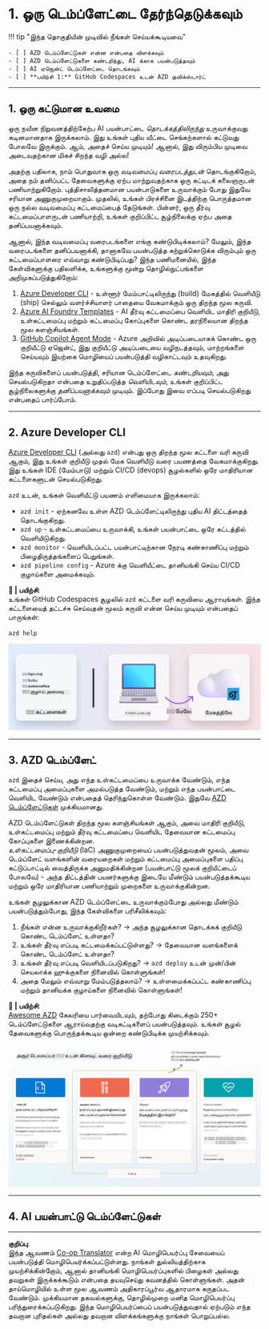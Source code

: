 <!--
CO_OP_TRANSLATOR_METADATA:
{
  "original_hash": "06d6207eff634aefcaa41739490a5324",
  "translation_date": "2025-10-11T15:42:46+00:00",
  "source_file": "workshop/docs/instructions/1-Select-AI-Template.md",
  "language_code": "ta"
}
-->
# 1. ஒரு டெம்ப்ளேட்டை தேர்ந்தெடுக்கவும்

!!! tip "இந்த தொகுதியின் முடிவில் நீங்கள் செய்யக்கூடியவை"

    - [ ] AZD டெம்ப்ளேட்டுகள் என்ன என்பதை விளக்கவும்
    - [ ] AZD டெம்ப்ளேட்டுகளை கண்டறிந்து, AI க்காக பயன்படுத்தவும்
    - [ ] AI ஏஜென்ட் டெம்ப்ளேட்டை தொடங்கவும்
    - [ ] **பயிற்சி 1:** GitHub Codespaces உடன் AZD குவிக்ஸ்டார்ட்

---

## 1. ஒரு கட்டுமான உவமை

ஒரு நவீன நிறுவனத்திற்கேற்ப AI பயன்பாட்டை _தொடக்கத்திலிருந்து_ உருவாக்குவது கடினமானதாக இருக்கலாம். இது உங்கள் புதிய வீட்டை செங்கற்களால் கட்டுவது போலவே இருக்கும். ஆம், அதைச் செய்ய முடியும்! ஆனால், இது விரும்பிய முடிவை அடைவதற்கான மிகச் சிறந்த வழி அல்ல!

அதற்கு பதிலாக, நாம் பொதுவாக ஒரு _வடிவமைப்பு வரைபடத்துடன்_ தொடங்குகிறோம், அதை நம் தனிப்பட்ட தேவைகளுக்கு ஏற்ப மாற்றுவதற்காக ஒரு கட்டிடக் கலைஞருடன் பணியாற்றுகிறோம். புத்திசாலித்தனமான பயன்பாடுகளை உருவாக்கும் போது இதுவே சரியான அணுகுமுறையாகும். முதலில், உங்கள் பிரச்சினை இடத்திற்கு பொருத்தமான ஒரு நல்ல வடிவமைப்பு கட்டமைப்பைத் தேடுங்கள். பின்னர், ஒரு தீர்வு கட்டமைப்பாளருடன் பணியாற்றி, உங்கள் குறிப்பிட்ட சூழ்நிலைக்கு ஏற்ப அதை தனிப்பயனாக்கவும்.

ஆனால், இந்த வடிவமைப்பு வரைபடங்களை எங்கு கண்டுபிடிக்கலாம்? மேலும், இந்த வரைபடங்களை தனிப்பயனாக்கி, தானாகவே பயன்படுத்த கற்றுக்கொடுக்க விரும்பும் ஒரு கட்டமைப்பாளரை எவ்வாறு கண்டுபிடிப்பது? இந்த பணிமனையில், இந்த கேள்விகளுக்கு பதிலளிக்க, உங்களுக்கு மூன்று தொழில்நுட்பங்களை அறிமுகப்படுத்துகிறோம்:

1. [Azure Developer CLI](https://aka.ms/azd) - உள்ளூர் மேம்பாட்டிலிருந்து (build) மேகத்தில் வெளியீடு (ship) செல்லும் வளர்ச்சியாளர் பாதையை வேகமாக்கும் ஒரு திறந்த மூல கருவி.
1. [Azure AI Foundry Templates](https://ai.azure.com/templates) - AI தீர்வு கட்டமைப்பை வெளியிட மாதிரி குறியீடு, உள்கட்டமைப்பு மற்றும் கட்டமைப்பு கோப்புகளை கொண்ட தரநிலையான திறந்த மூல களஞ்சியங்கள்.
1. [GitHub Copilot Agent Mode](https://code.visualstudio.com/docs/copilot/chat/chat-agent-mode) - Azure அறிவில் அடிப்படையாகக் கொண்ட ஒரு குறியீட்டு ஏஜென்ட், இது குறியீட்டு அடிப்படையை வழிநடத்தவும், மாற்றங்களை செய்யவும் இயற்கை மொழியைப் பயன்படுத்தி வழிகாட்டவும் உதவுகிறது.

இந்த கருவிகளைப் பயன்படுத்தி, சரியான டெம்ப்ளேட்டை _கண்டறியவும்_, அது செயல்படுகிறதா என்பதை உறுதிப்படுத்த _வெளியிடவும்_, உங்கள் குறிப்பிட்ட சூழ்நிலைகளுக்கு _தனிப்பயனாக்கவும்_ முடியும். இப்போது இவை எப்படி செயல்படுகிறது என்பதைப் பார்ப்போம்.

---

## 2. Azure Developer CLI

[Azure Developer CLI](https://learn.microsoft.com/en-us/azure/developer/azure-developer-cli/) (அல்லது `azd`) என்பது ஒரு திறந்த மூல கட்டளை வரி கருவி ஆகும், இது உங்கள் குறியீடு முதல் மேக வெளியீடு வரை பயணத்தை வேகமாக்குகிறது. இது உங்கள் IDE (மேம்பாடு) மற்றும் CI/CD (devops) சூழல்களில் ஒரே மாதிரியான கட்டளைகளுடன் செயல்படுகிறது.

`azd` உடன், உங்கள் வெளியீட்டு பயணம் எளிமையாக இருக்கலாம்:

- `azd init` - ஏற்கனவே உள்ள AZD டெம்ப்ளேட்டிலிருந்து புதிய AI திட்டத்தைத் தொடங்குகிறது.
- `azd up` - உள்கட்டமைப்பை உருவாக்கி, உங்கள் பயன்பாட்டை ஒரே கட்டத்தில் வெளியிடுகிறது.
- `azd monitor` - வெளியிடப்பட்ட பயன்பாட்டிற்கான நேரடி கண்காணிப்பு மற்றும் பிழைதிருத்தங்களைப் பெறுங்கள்.
- `azd pipeline config` - Azure க்கு வெளியீட்டை தானியங்கி செய்ய CI/CD குழாய்களை அமைக்கவும்.

**🎯 | பயிற்சி**: <br/> உங்கள் GitHub Codespaces சூழலில் `azd` கட்டளை வரி கருவியை ஆராயுங்கள். இந்த கட்டளையைத் தட்டச்சு செய்வதன் மூலம் கருவி என்ன செய்ய முடியும் என்பதைப் பாருங்கள்:

```bash title="" linenums="0"
azd help
```

![Flow](../../../../../translated_images/azd-flow.19ea67c2f81eaa661db02745e9bba115874d18ce52480f2854ae6e2011d4b526.ta.png)

---

## 3. AZD டெம்ப்ளேட்

`azd` இதைச் செய்ய, அது எந்த உள்கட்டமைப்பை உருவாக்க வேண்டும், எந்த கட்டமைப்பு அமைப்புகளை அமல்படுத்த வேண்டும், மற்றும் எந்த பயன்பாட்டை வெளியிட வேண்டும் என்பதைத் தெரிந்துகொள்ள வேண்டும். இதுவே [AZD டெம்ப்ளேட்டுகள்](https://learn.microsoft.com/en-us/azure/developer/azure-developer-cli/azd-templates?tabs=csharp) முக்கியமானது.

AZD டெம்ப்ளேட்டுகள் திறந்த மூல களஞ்சியங்கள் ஆகும், அவை மாதிரி குறியீடு, உள்கட்டமைப்பு மற்றும் தீர்வு கட்டமைப்பை வெளியிட தேவையான கட்டமைப்பு கோப்புகளை இணைக்கின்றன.  
_உள்கட்டமைப்பு-குறியீடு_ (IaC) அணுகுமுறையைப் பயன்படுத்துவதன் மூலம், அவை டெம்ப்ளேட் வளங்களின் வரையறைகள் மற்றும் கட்டமைப்பு அமைப்புகளை பதிப்பு கட்டுப்பாட்டில் வைத்திருக்க அனுமதிக்கின்றன (பயன்பாட்டு மூலக் குறியீட்டைப் போலவே) - அந்த திட்டத்தின் பயனர்களுக்கு இடையே மீண்டும் பயன்படுத்தக்கூடிய மற்றும் ஒரே மாதிரியான பணியாற்றும் முறைகளை உருவாக்குகின்றன.

உங்கள் சூழலுக்கான AZD டெம்ப்ளேட்டை உருவாக்கும்போது அல்லது மீண்டும் பயன்படுத்தும்போது, இந்த கேள்விகளை பரிசீலிக்கவும்:

1. நீங்கள் என்ன உருவாக்குகிறீர்கள்? → அந்த சூழலுக்கான தொடக்கக் குறியீடு கொண்ட டெம்ப்ளேட் உள்ளதா?
1. உங்கள் தீர்வு எப்படி கட்டமைக்கப்பட்டுள்ளது? → தேவையான வளங்களைக் கொண்ட டெம்ப்ளேட் உள்ளதா?
1. உங்கள் தீர்வு எப்படி வெளியிடப்படுகிறது? → `azd deploy` உடன் முன்/பின் செயலாக்க ஹுக்குகளை நினைவில் கொள்ளுங்கள்!
1. அதை மேலும் எவ்வாறு மேம்படுத்தலாம்? → உள்ளமைக்கப்பட்ட கண்காணிப்பு மற்றும் தானியக்க குழாய்களை நினைவில் கொள்ளுங்கள்!

**🎯 | பயிற்சி**: <br/> 
[Awesome AZD](https://azure.github.io/awesome-azd/) கேலரியை பார்வையிடவும், தற்போது கிடைக்கும் 250+ டெம்ப்ளேட்டுகளை ஆராய்வதற்கு வடிகட்டிகளைப் பயன்படுத்தவும். உங்கள் சூழல் தேவைகளுக்கு பொருந்தக்கூடிய ஒன்றை கண்டுபிடிக்க முயற்சிக்கவும்.

![Code](../../../../../translated_images/azd-code-to-cloud.2d9503d69d3400da091317081968b6cad59c951339fea82ebe0b5ec646a3362d.ta.png)

---

## 4. AI பயன்பாட்டு டெம்ப்ளேட்டுகள்

---

**குறிப்பு**:  
இந்த ஆவணம் [Co-op Translator](https://github.com/Azure/co-op-translator) என்ற AI மொழிபெயர்ப்பு சேவையைப் பயன்படுத்தி மொழிபெயர்க்கப்பட்டுள்ளது. நாங்கள் துல்லியத்திற்காக முயற்சிக்கின்றோம், ஆனால் தானியங்கி மொழிபெயர்ப்புகளில் பிழைகள் அல்லது தவறுகள் இருக்கக்கூடும் என்பதை தயவுசெய்து கவனத்தில் கொள்ளுங்கள். அதன் தாய்மொழியில் உள்ள மூல ஆவணம் அதிகாரப்பூர்வ ஆதாரமாக கருதப்பட வேண்டும். முக்கியமான தகவல்களுக்கு, தொழில்முறை மனித மொழிபெயர்ப்பு பரிந்துரைக்கப்படுகிறது. இந்த மொழிபெயர்ப்பைப் பயன்படுத்துவதால் ஏற்படும் எந்த தவறான புரிதல்கள் அல்லது தவறான விளக்கங்களுக்கு நாங்கள் பொறுப்பல்ல.